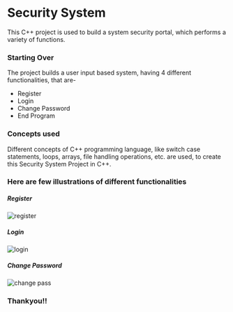 
# **Security System**

This C++ project is used to build a system security portal, which performs a variety of functions.

### **Starting Over**
The project builds a user input based system, having 4 different functionalities, that are-

- Register
- Login
- Change Password
- End Program

### **Concepts used**

Different concepts of C++ programming language, like switch case statements, loops, arrays, file handling operations, etc. are used, to create this Security System Project in C++.

### **Here are few illustrations of different functionalities**

##### **Register**
![register](https://github.com/SatyamGoyal42/Security-system/assets/134623961/b1280aa1-7a88-4b67-871e-7ae904f8f43f)

##### **Login**
![login](https://github.com/SatyamGoyal42/Security-system/assets/134623961/9dff3f73-9933-4d82-b135-ab44f0a6aeb9)

##### **Change Password**
![change pass](https://github.com/SatyamGoyal42/Security-system/assets/134623961/0b313e0f-4880-47c4-b08a-f55c8d8050dd)

### **Thankyou!!**
